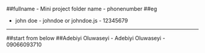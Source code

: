 ##fullname - Mini project folder name - phonenumber
##eg
- john doe - johndoe or johndoe.js - 12345679
--------------------------------------
##start from below
##Adebiyi Oluwaseyi - Adebiyi Oluwaseyi - 09066093710